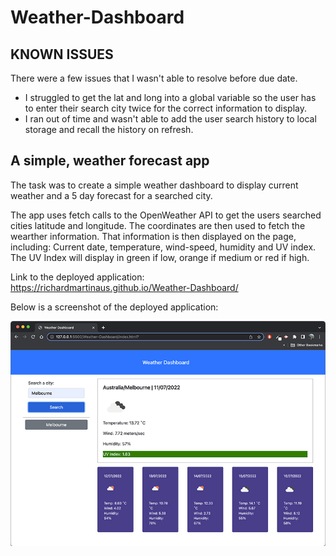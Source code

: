 # Weather-Dashboard

## KNOWN ISSUES

There were a few issues that I wasn't able to resolve before due date.

- I struggled to get the lat and long into a global variable so the user has to enter their search city twice for the correct information to display.
- I ran out of time and wasn't able to add the user search history to local storage and recall the history on refresh.

## A simple, weather forecast app

The task was to create a simple weather dashboard to display current weather and a 5 day forecast for a searched city.

The app uses fetch calls to the OpenWeather API to get the users searched cities latitude and longitude. The coordinates are then used to fetch the wearther information. That information is then displayed on the page, including: Current date, temperature, wind-speed, humidity and UV index. The UV Index will display in green if low, orange if medium or red if high.

Link to the deployed application: https://richardmartinaus.github.io/Weather-Dashboard/

Below is a screenshot of the deployed application: 

![Screenshot of working scheduler](assets/images/screenshot01.jpg?raw=true)
